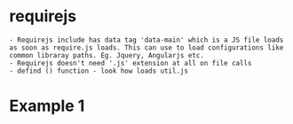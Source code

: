 # requirejs
	- Requirejs include has data tag 'data-main' which is a JS file loads as soon as require.js loads. This can use to load configurations like common libraray paths. Eg. Jquery, Angularjs etc.
	- Requirejs doesn't need '.js' extension at all on file calls
	- defind () function - look how loads util.js

# Example 1
	